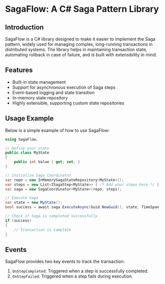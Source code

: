 # SagaFlow: A C# Saga Pattern Library

## Introduction

SagaFlow is a C# library designed to make it easier to implement the Saga pattern, widely used for managing complex, long-running transactions in distributed systems. The library helps in maintaining transaction state, automating rollback in case of failure, and is built with extensibility in mind.

## Features

- Built-in state management
- Support for asynchronous execution of Saga steps
- Event-based logging and state transition
- In-memory state repository
- Highly extensible, supporting custom state repositories

## Usage Example

Below is a simple example of how to use SagaFlow:

```csharp
using SagaFlow;

// Define your state
public class MyState
{
    public int Value { get; set; }
}

// Initialize Saga Coordinator
var repo = new InMemorySagaStateRepository<MyState>();
var steps = new List<ISagaStep<MyState>> { /* Add your steps here */ };
var saga = new SagaCoordinator<MyState>(repo, steps);

// Execute Saga
var state = new MyState();
bool success = await saga.ExecuteAsync(Guid.NewGuid(), state, TimeSpan.FromMinutes(5));

// Check if Saga is completed successfully
if (success) 
{
    // Transaction is complete
}
```

## Events

SagaFlow provides two key events to track the transaction:

1. `OnStepCompleted`: Triggered when a step is successfully completed.
2. `OnStepFailed`: Triggered when a step fails during execution.

